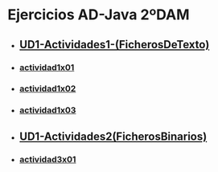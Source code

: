 # Ejercicios AD-Java 2ºDAM

- ## [UD1-Actividades1-(FicherosDeTexto)](UD1-Actividades1-(FicherosDeTexto).pdf)
- ### [actividad1x01](Ejercicios/src/ejercicio1x01)
- ### [actividad1x02](Ejercicios/src/ejercicio1x02)
- ### [actividad1x03](Ejercicios/src/ejercicio1x03)

- ## [UD1-Actividades2(FicherosBinarios)](UD1-Actividades2(FicherosBinarios).pdf)
- ### [actividad3x01](Ejercicios/src/ejercicio3x01)